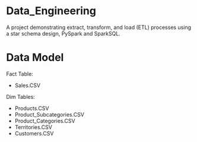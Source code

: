 # Data_Engineering
A project demonstrating extract, transform, and load (ETL) processes using a star schema design, PySpark and SparkSQL.

# Data Model
Fact Table:
- Sales.CSV

Dim Tables:
- Products.CSV
- Product_Subcategories.CSV
- Product_Categories.CSV
- Territories.CSV
- Customers.CSV
